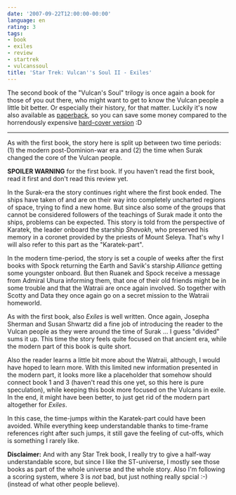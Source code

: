 ```yaml
---
date: '2007-09-22T12:00:00-00:00'
language: en
rating: 3
tags:
- book
- exiles
- review
- startrek
- vulcanssoul
title: 'Star Trek: Vulcan''s Soul II - Exiles'
---
```



<img src="/media/2007/exiles.small.jpg" alt="" class="left" />The second book of the "Vulcan's Soul" trilogy is once again a book for those of you out there, who might want to get to know the Vulcan people a little bit better. Or especially their history, for that matter. Luckily it's now also available as [paperback](http://www.amazon.com/Vulcans-Soul-Trilogy-Book-Two/dp/0743463609/), so you can save some money compared to the horrendously expensive [hard-cover version](http://www.amazon.com/Vulcans-Soul-Trilogy-Book-Two/dp/0743463595/) :D

-------------------------------

As with the first book, the story here is split up between two time periods: (1) the modern post-Dominion-war era and (2) the time when Surak changed the core of the Vulcan people.

**SPOILER WARNING** for the first book. If you haven't read the first book, read it first and don't read this review yet.

In the Surak-era the story continues right where the first book ended. The ships have taken of and are on their way into completely uncharted regions of space, trying to find a new home. But since also some of the groups that cannot be considered followers of the teachings of Surak made it onto the ships, problems can be expected. This story is told from the perspective of Karatek, the leader onboard the starship *Shavokh*, who preserved his memory in a coronet provided by the priests of Mount Seleya. That's why I will also refer to this part as the "Karatek-part".

In the modern time-period, the story is set a couple of weeks after the first books with Spock returning the Earth and Savik's starship *Alliance* getting some youngster onboard. But then Ruanek and Spock receive a message from Admiral Uhura informing them, that one of their old friends might be in some trouble and that the Watraii are once again involved. So together with Scotty and Data they once again go on a secret mission to the Watraii homeworld.

As with the first book, also *Exiles* is well written. Once again, Josepha Sherman and Susan Shwartz did a fine job of introducing the reader to the Vulcan people as they were around the time of Surak ... I guess "divided" sums it up. This time the story feels quite focused on that ancient era, while the modern part of this book is quite short.

Also the reader learns a little bit more about the Watraii, although, I would have hoped to learn more. With this limited new information presented in the modern part, it looks more like a placeholder that somehow should connect book 1 and 3 (haven't read this one yet, so this here is pure speculation), while keeping this book more focused on the Vulcans in exile. In the end, it might have been better, to just get rid of the modern part altogether for *Exiles*.

In this case, the time-jumps within the Karatek-part could have been avoided. While everything keep understandable thanks to time-frame references right after such jumps, it still gave the feeling of cut-offs, which is something I rarely like.

**Disclaimer:** And with any Star Trek book, I really try to give a half-way understandable score, but since I like the ST-universe, I mostly see those books as part of the whole universe and the whole story. Also I'm following a scoring system, where 3 is *not* bad, but just nothing really spcial :-) (instead of what other people believe).
